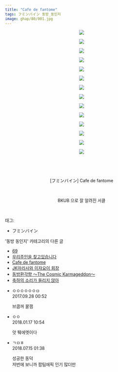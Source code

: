 ```yaml
---
title: "Cafe de fantome"
tags: フミンバイン 동방_동인지
image: ghap/80/001.jpg
---
```

<div class="article">
<p style="text-align: center; clear: none; float: none;"><img src="{{ site.nasurl }}/ghap/80/001.jpg"/></p>
<p style="text-align: center; clear: none; float: none;"><img src="{{ site.nasurl }}/ghap/80/002.jpg"/></p>
<p style="text-align: center; clear: none; float: none;"><img src="{{ site.nasurl }}/ghap/80/003.jpg"/></p>
<p style="text-align: center; clear: none; float: none;"><img src="{{ site.nasurl }}/ghap/80/004.jpg"/></p>
<p style="text-align: center; clear: none; float: none;"><img src="{{ site.nasurl }}/ghap/80/005.jpg"/></p>
<p style="text-align: center; clear: none; float: none;"><img src="{{ site.nasurl }}/ghap/80/006.jpg"/></p>
<p style="text-align: center; clear: none; float: none;"><img src="{{ site.nasurl }}/ghap/80/007.jpg"/></p>
<p style="text-align: center; clear: none; float: none;"><img src="{{ site.nasurl }}/ghap/80/008.jpg"/></p>
<p style="text-align: center; clear: none; float: none;"><img src="{{ site.nasurl }}/ghap/80/009.jpg"/></p>
<p style="text-align: center; clear: none; float: none;"><img src="{{ site.nasurl }}/ghap/80/010.jpg"/></p>
<p style="text-align: center; clear: none; float: none;"><img src="{{ site.nasurl }}/ghap/80/011.jpg"/></p>
<p style="text-align: center; clear: none; float: none;"><img src="{{ site.nasurl }}/ghap/80/012.jpg"/></p>
<p style="text-align: center; clear: none; float: none;"><img src="{{ site.nasurl }}/ghap/80/013.jpg"/></p>
<p style="text-align: center; clear: none; float: none;"><img src="{{ site.nasurl }}/ghap/80/014.jpg"/></p>
<p style="text-align: center; clear: none; float: none;"><br/></p>
<p style="text-align: center; clear: none; float: none;"><br/></p>
<p style="text-align: center; clear: none; float: none;">[フミンバイン] Cafe de fantome</p>
<p style="text-align: center; clear: none; float: none;"><br/></p>
<p style="text-align: center; clear: none; float: none;">BKUB 으로 잘 알려진 서클</p>
<p><br/></p>
</div><div class="tagTrail">
<p>태그: </p>
<ul>
<li>フミンバイン</li>
</ul>
</div><div class="another">
<p>'동방 동인지' 카테고리의 다른 글</p>
<ul>
<li><a href="/2016-06-16-ghap_82">69</a></li>
<li><a href="/2016-06-16-ghap_81">우리주인을 찾고있습니다</a></li>
<li><a href="/2016-06-16-ghap_80">Cafe de fantome</a></li>
<li><a href="/2016-06-16-ghap_79">JK마리사와 이자요이 회장</a></li>
<li><a href="/2016-06-16-ghap_77">동방환각향 ～The Cosmic Karmageddon～</a></li>
<li><a href="/2016-06-16-ghap_76">축하의 소리가 들리지 않아</a></li>
</ul>
</div><div class="cb_module cb_fluid">
<div class="cb_wrt cb_profile">
<div class="comment">
<ul>
<li class="cb_thumb_off" id="comment15092065">
<div class="cb_comment_area">
<div class="cb_info_area">
<div class="cb_section">
<span class="cb_nick_name">ㅇㅇㅇㅇㅇㅇㅁ</span>
</div>
<div class="cb_section">
<span class="cb_date">2017.09.28 00:52 </span>
</div>
</div>
<div class="cb_dsc_comment">
<p class="cb_dsc">
											브쿱꺼 꿀잼
										</p>
</div>
</div></li>
<li class="cb_thumb_off" id="comment15176251">
<div class="cb_comment_area">
<div class="cb_info_area">
<div class="cb_section">
<span class="cb_nick_name">ㅇㅇ</span>
</div>
<div class="cb_section">
<span class="cb_date">2018.01.17 10:54 </span>
</div>
</div>
<div class="cb_dsc_comment">
<p class="cb_dsc">
											앗 퉤에엣이다
										</p>
</div>
</div></li>
<li class="cb_thumb_off" id="comment15286807">
<div class="cb_comment_area">
<div class="cb_info_area">
<div class="cb_section">
<span class="cb_nick_name">ㄱㅁㅎ</span>
</div>
<div class="cb_section">
<span class="cb_date">2018.07.15 01:38 </span>
</div>
</div>
<div class="cb_dsc_comment">
<p class="cb_dsc">
											성공한 동덕<br/>
저번에 보니까 팝팀에픽 인기 많더만
										</p>
</div>
</div></li>
</ul>
</div>
</div><!-- commentList close -->
</div>